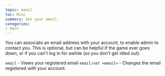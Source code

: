 ```yaml
---
topic: email
toc: Misc
summary: Set your email.
categories:
- main
---
```

You can associate an email address with your account, to enable admin to contact you.  This is optional, but can be helpful if the game ever goes down, or if you can't log in for awhile (so you don't get idled out).

`email` - Views your registered email
`email/set <email>` - Changes the email registered with your account.
